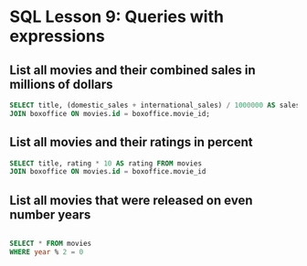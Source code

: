 # SQL Lesson 9: Queries with expressions

## List all movies and their combined sales in millions of dollars
```sql
SELECT title, (domestic_sales + international_sales) / 1000000 AS sales  FROM movies
JOIN boxoffice ON movies.id = boxoffice.movie_id;
```

## List all movies and their ratings in percent
```sql
SELECT title, rating * 10 AS rating FROM movies
JOIN boxoffice ON movies.id = boxoffice.movie_id
```

## List all movies that were released on even number years
```sql

SELECT * FROM movies
WHERE year % 2 = 0
```